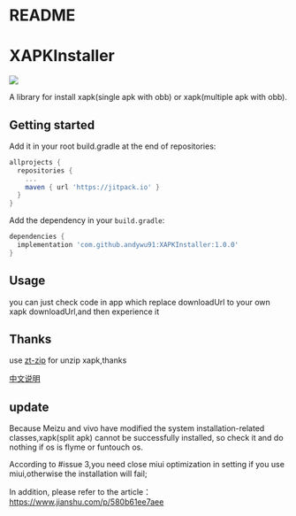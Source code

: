 # README #

# XAPKInstaller

[![](https://jitpack.io/v/andywu91/XAPKInstaller.svg)](https://jitpack.io/#andywu91/XAPKInstaller)

A library for install xapk(single apk with obb) or xapk(multiple apk with obb).

## Getting started

Add it in your root build.gradle at the end of repositories:

```groovy
allprojects {
  repositories {
	...
    maven { url 'https://jitpack.io' }
  }
}
```

Add the dependency in your `build.gradle`:

```groovy
dependencies {
  implementation 'com.github.andywu91:XAPKInstaller:1.0.0'
}
```

## Usage
you can just check code in app which replace downloadUrl to your own xapk downloadUrl,and then experience it

## Thanks

use [zt-zip](<https://github.com/zeroturnaround/zt-zip>) for unzip xapk,thanks

[中文说明](./README_zh.md)

## update

Because Meizu and vivo have modified the system installation-related classes,xapk(split apk) cannot be successfully installed, so check it and do nothing if os is flyme or funtouch os.

According to #issue 3,you need close miui optimization in setting if you use miui,otherwise the installation will fail;

In addition, please refer to the article：https://www.jianshu.com/p/580b61ee7aee

